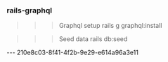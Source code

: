 ### rails-graphql

>>> Graphql setup
    rails g graphql:install

>>> Seed data
    rails db:seed

---  210e8c03-8f41-4f2b-9e29-e614a96a3e11
